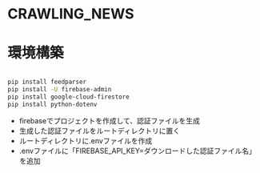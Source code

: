 # CRAWLING_NEWS

# 環境構築

```bash

pip install feedparser
pip install -U firebase-admin
pip install google-cloud-firestore
pip install python-dotenv

```
- firebaseでプロジェクトを作成して、認証ファイルを生成
- 生成した認証ファイルをルートディレクトリに置く
- ルートディレクトリに.envファイルを作成
- .envファイルに「FIREBASE_API_KEY=ダウンロードした認証ファイル名」 を追加
